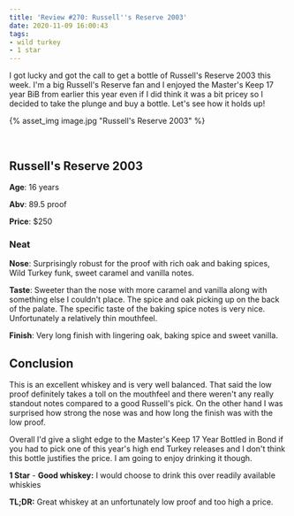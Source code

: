 ```yaml
---
title: 'Review #270: Russell''s Reserve 2003'
date: 2020-11-09 16:00:43
tags:
- wild turkey
- 1 star
---
```



I got lucky and got the call to get a bottle of Russell's Reserve 2003 this week. I'm a big Russell's Reserve fan and I enjoyed the Master's Keep 17 year BiB from earlier this year even if I did think it was a bit pricey so I decided to take the plunge and buy a bottle. Let's see how it holds up!

{% asset_img image.jpg "Russell's Reserve 2003" %}

&nbsp;

## Russell's Reserve 2003

**Age**: 16 years

**Abv**: 89.5 proof

**Price**: $250

### Neat
**Nose**: Surprisingly robust for the proof with rich oak and baking spices, Wild Turkey funk, sweet caramel and vanilla notes.

**Taste**: Sweeter than the nose with more caramel and vanilla along with something else I couldn't place. The spice and oak picking up on the back of the palate. The specific taste of the baking spice notes is very nice. Unfortunately a relatively thin mouthfeel.

**Finish**: Very long finish with lingering oak, baking spice and sweet vanilla.


## Conclusion

This is an excellent whiskey and is very well balanced. That said the low proof definitely takes a toll on the mouthfeel and there weren't any really standout notes compared to a good Russell's pick. On the other hand I was surprised how strong the nose was and how long the finish was with the low proof. 

Overall I'd give a slight edge to the Master's Keep 17 Year Bottled in Bond if you had to pick one of this year's high end Turkey releases and I don't think this bottle justifies the price. I am going to enjoy drinking it though.

**1 Star** - **Good whiskey:** I would choose to drink this over readily available whiskies

**TL;DR:** Great whiskey at an unfortunately low proof and too high a price.


